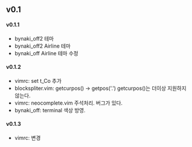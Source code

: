 ## v0.1

#### v0.1.1
- bynaki\_off2 테마
- bynaki\_off2 Airline 테마
- bynaki\_off Airline 테마 수정


#### v0.1.2
- vimrc: set t_Co 추가
- blockspliter.vim: getcurpos() -> getpos('.') getcurpos()는 더이상 지원하지 않는다.
- vimrc: neocomplete.vim 주석처리. 버그가 있다.
- bynaki_off: terminal 색상 방영.

#### v0.1.3
- vimrc: 변경

